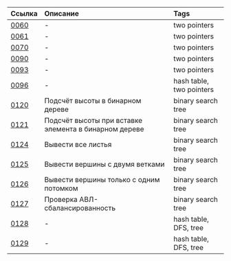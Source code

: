 | Ссылка | Описание | Tags |
| :------- | :------ | :------- |
| [0060](https://github.com/et0/CodeRun/blob/master/easy/0060/solution.go) | - | two pointers|
| [0061](https://github.com/et0/CodeRun/blob/master/easy/0061/solution.go) | - | two pointers|
| [0070](https://github.com/et0/CodeRun/blob/master/easy/0070/solution.go) | - | two pointers|
| [0090](https://github.com/et0/CodeRun/blob/master/middle/0090/solution.go) | - | two pointers|
| [0093](https://github.com/et0/CodeRun/blob/master/easy/0093/solution.go) | - | two pointers|
| [0096](https://github.com/et0/CodeRun/blob/master/easy/0096/solution.go) | - | hash table, two pointers|
| [0120](https://github.com/et0/CodeRun/blob/master/easy/0120/solution.go) | Подсчёт высоты в бинарном дереве | binary search tree |
| [0121](https://github.com/et0/CodeRun/blob/master/easy/0121/solution.go) | Подсчёт высоты при вставке элемента в бинарном дереве | binary search tree |
| [0124](https://github.com/et0/CodeRun/blob/master/easy/0124/solution.go) | Вывести все листья | binary search tree |
| [0125](https://github.com/et0/CodeRun/blob/master/easy/0125/solution.go) | Вывести вершины с двумя ветками | binary search tree |
| [0126](https://github.com/et0/CodeRun/blob/master/easy/0126/solution.go) | Вывести вершины только с одним потомком | binary search tree |
| [0127](https://github.com/et0/CodeRun/blob/master/easy/0127/solution.go) | Проверка АВЛ-сбалансированность | binary search tree |
| [0128](https://github.com/et0/CodeRun/blob/master/middle/0128/solution.go) | - | hash table, DFS, tree |
| [0129](https://github.com/et0/CodeRun/blob/master/easy/0129/solution.go) | - | hash table, DFS, tree |
